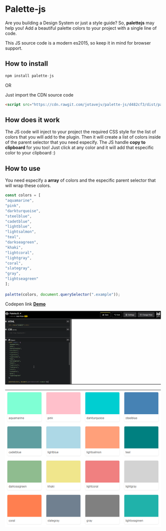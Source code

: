# Palette-js

Are you building a Design System or just a style guide? So, **palettejs** may help you! Add a beautiful palette colors to your project with a single line of code.

This JS source code is a modern es2015, so keep it in mind for browser support.

## How to install

```js
npm install palette-js
```
OR

Just import the CDN source code
```html
<script src="https://cdn.rawgit.com/jotavejv/palette-js/d482cf3/dist/palette.min.js"></script>
```
## How does it work

The JS code will inject to your project the required CSS style for the list of colors that you will add to the plugin. Then it will create a list of colors inside of the parent selector that you need especify.
The JS handle **copy to clipboard** for you too! Just click at any color and it will add that especific color to your clipboard :)


## How to use

You need especify a **array** of colors and the especific parent selector that will wrap these colors.

```js
const colors = [
"aquamarine",
"pink",
"darkturquoise",
"steelblue",
"cadetblue",
"lightblue",
"lightsalmon",
"teal",
"darkseagreen",
"khaki",
"lightcoral",
"lightgray",
"coral",
"slategray",
"gray",
"lightseagreen"
];

palette(colors, document.querySelector(".example"));
```
Codepen link **[Demo](https://codepen.io/jotavejv/pen/wezbwy/)**

![demo](palette.gif "demo")

![demo](demo.png "demo")


